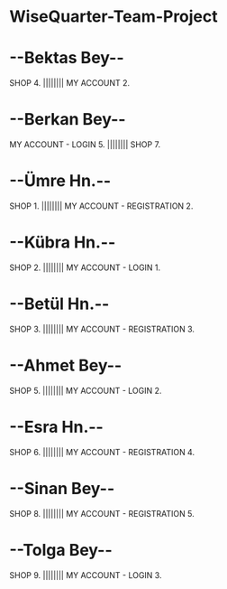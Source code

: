# WiseQuarter-Team-Project


# --Bektas Bey--
SHOP 4.      ||||||||
MY ACCOUNT 2.


# --Berkan Bey--
MY ACCOUNT - LOGIN 5.      ||||||||
SHOP 7.


# --Ümre Hn.--
SHOP 1.      ||||||||
MY ACCOUNT - REGISTRATION 2.


# --Kübra Hn.--
SHOP 2.      ||||||||
MY ACCOUNT - LOGIN 1.


# --Betül Hn.--
SHOP 3.      ||||||||
MY ACCOUNT - REGISTRATION 3.


# --Ahmet Bey--
SHOP 5.      ||||||||
MY ACCOUNT - LOGIN 2.


# --Esra Hn.--
SHOP 6.      ||||||||
MY ACCOUNT - REGISTRATION 4.


# --Sinan Bey--
SHOP 8.       ||||||||
MY ACCOUNT - REGISTRATION 5.


# --Tolga Bey--
SHOP 9.      ||||||||
MY ACCOUNT - LOGIN 3.







